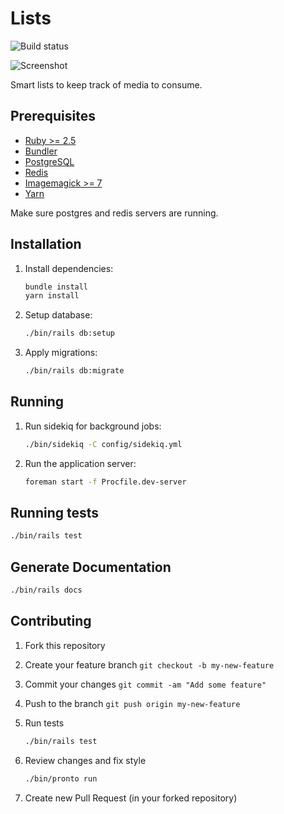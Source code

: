 # Lists

![Build status](https://travis-ci.org/rathrio/lists.svg?branch=master)

![Screenshot](https://i.imgur.com/w5QObdq.png)

Smart lists to keep track of media to consume.

## Prerequisites

+ [Ruby >= 2.5](https://www.ruby-lang.org/en/documentation/installation/)
+ [Bundler](https://bundler.io/)
+ [PostgreSQL](https://www.postgresql.org/)
+ [Redis](https://redis.io/)
+ [Imagemagick >= 7](https://www.imagemagick.org/script/index.php)
+ [Yarn](https://yarnpkg.com/en/docs/install)

Make sure postgres and redis servers are running.

## Installation

1. Install dependencies:
    ```bash
    bundle install
    yarn install
    ```

2. Setup database:
    ```bash
    ./bin/rails db:setup
    ```

3. Apply migrations:
    ```bash
    ./bin/rails db:migrate
    ```

## Running

1. Run sidekiq for background jobs:
    ```bash
    ./bin/sidekiq -C config/sidekiq.yml
    ```

2. Run the application server:
    ```bash
    foreman start -f Procfile.dev-server
    ```

## Running tests

```bash
./bin/rails test
```

## Generate Documentation

```bash
./bin/rails docs
```

## Contributing

1. Fork this repository
2. Create your feature branch `git checkout -b my-new-feature`
3. Commit your changes `git commit -am "Add some feature"`
4. Push to the branch `git push origin my-new-feature`
5. Run tests
    ```bash
    ./bin/rails test
    ```

6. Review changes and fix style
    ```bash
    ./bin/pronto run
    ```

7. Create new Pull Request (in your forked repository)
